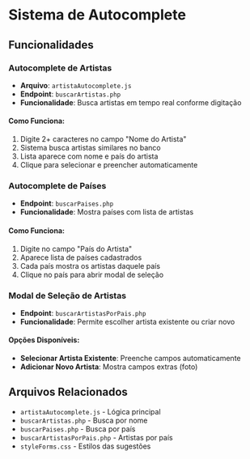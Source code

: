 # Sistema de Autocomplete

## Funcionalidades

### Autocomplete de Artistas
- **Arquivo**: `artistaAutocomplete.js`
- **Endpoint**: `buscarArtistas.php`
- **Funcionalidade**: Busca artistas em tempo real conforme digitação

#### Como Funciona:
1. Digite 2+ caracteres no campo "Nome do Artista"
2. Sistema busca artistas similares no banco
3. Lista aparece com nome e país do artista
4. Clique para selecionar e preencher automaticamente

### Autocomplete de Países
- **Endpoint**: `buscarPaises.php`
- **Funcionalidade**: Mostra países com lista de artistas

#### Como Funciona:
1. Digite no campo "País do Artista"
2. Aparece lista de países cadastrados
3. Cada país mostra os artistas daquele país
4. Clique no país para abrir modal de seleção

### Modal de Seleção de Artistas
- **Endpoint**: `buscarArtistasPorPais.php`
- **Funcionalidade**: Permite escolher artista existente ou criar novo

#### Opções Disponíveis:
- **Selecionar Artista Existente**: Preenche campos automaticamente
- **Adicionar Novo Artista**: Mostra campos extras (foto)

## Arquivos Relacionados
- `artistaAutocomplete.js` - Lógica principal
- `buscarArtistas.php` - Busca por nome
- `buscarPaises.php` - Busca por país
- `buscarArtistasPorPais.php` - Artistas por país
- `styleForms.css` - Estilos das sugestões
